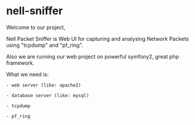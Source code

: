 nell-sniffer
============

Welcome to our project,

Nell Packet Sniffer is Web UI for capturing and analysing Network Packets using "tcpdump" and "pf_ring".

Also we are running our web project on powerful symfony2, great php framework.

What we need is:

    - web server (like: apache2)

    - database server (like: mysql)

    - tcpdump

    - pf_ring



